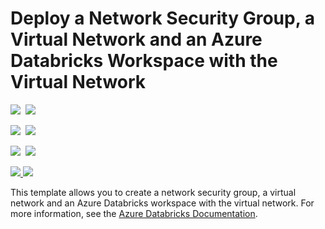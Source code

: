 # Deploy a Network Security Group, a Virtual Network and an Azure Databricks Workspace with the Virtual Network

<IMG SRC="https://azbotstorage.blob.core.windows.net/badges/101-databricks-all-in-one-template-for-vnet-injection/PublicLastTestDate.svg" />&nbsp;
<IMG SRC="https://azbotstorage.blob.core.windows.net/badges/101-databricks-all-in-one-template-for-vnet-injection/PublicDeployment.svg" />&nbsp;

<IMG SRC="https://azbotstorage.blob.core.windows.net/badges/101-databricks-all-in-one-template-for-vnet-injection/FairfaxLastTestDate.svg" />&nbsp;
<IMG SRC="https://azbotstorage.blob.core.windows.net/badges/101-databricks-all-in-one-template-for-vnet-injection/FairfaxDeployment.svg" />&nbsp;

<IMG SRC="https://azbotstorage.blob.core.windows.net/badges/101-databricks-all-in-one-template-for-vnet-injection/BestPracticeResult.svg" />&nbsp;
<IMG SRC="https://azbotstorage.blob.core.windows.net/badges/101-databricks-all-in-one-template-for-vnet-injection/CredScanResult.svg" />&nbsp;

<A href="https://portal.azure.com/#create/Microsoft.Template/uri/https%3A%2F%2Fraw.githubusercontent.com%2FAzure%2Fazure-quickstart-templates%2Fmaster%2F101-databricks-all-in-one-template-for-vnet-injection%2Fazuredeploy.json" target="_blank">
    <img src="http://azuredeploy.net/deploybutton.png"/>
</a>
<a href="http://armviz.io/#/?load=https%3A%2F%2Fraw.githubusercontent.com%2FAzure%2Fazure-quickstart-templates%2Fmaster%2F101-databricks-all-in-one-template-for-vnet-injection%2Fazuredeploy.json" target="_blank">
    <img src="http://armviz.io/visualizebutton.png"/>
</a>

This template allows you to create a network security group, a virtual network and an Azure Databricks workspace with the virtual network.
For more information, see the <a href="https://docs.microsoft.com/en-us/azure/azure-databricks/">Azure Databricks Documentation</a>.
